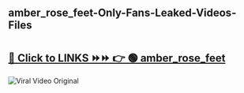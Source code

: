 
 ## amber_rose_feet-Only-Fans-Leaked-Videos-Files

# <h2><a href="https://mediaupload.pro?amber_rose_feet">🔗 Click to LINKS ⏩⏩ 👉 🟢 amber_rose_feet </a></h2>

<a href="https://mediaupload.pro?amber_rose_feet" rel="nofollow" data-target="animated-image.originalLink"><img src="https://i.ibb.co.com/xMMVF88/686577567.gif" alt="Viral Video Original" style="max-width: 100%; display: inline-block;" data-target="animated-image.originalImage"></a>